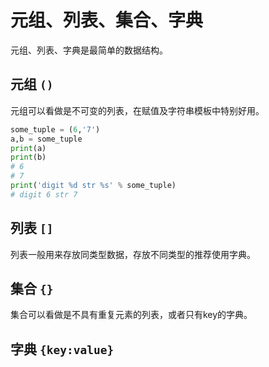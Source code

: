 # 元组、列表、集合、字典

元组、列表、字典是最简单的数据结构。

## 元组 ```()```

元组可以看做是不可变的列表，在赋值及字符串模板中特别好用。

```python
some_tuple = (6,'7')
a,b = some_tuple
print(a)
print(b)
# 6
# 7
print('digit %d str %s' % some_tuple)
# digit 6 str 7
```

## 列表 ```[]```

列表一般用来存放同类型数据，存放不同类型的推荐使用字典。

## 集合 ```{}```

集合可以看做是不具有重复元素的列表，或者只有key的字典。

## 字典 ```{key:value}```

